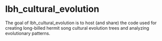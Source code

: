 
<!-- README.md is generated from README.Rmd. Please edit that file -->
lbh\_cultural\_evolution
========================

<!-- badges: start -->
<!-- badges: end -->
The goal of lbh\_cultural\_evolution is to host (and share) the code used for creating long-billed hermit song cultural evolution trees and analyzing evolutionary patterns.
